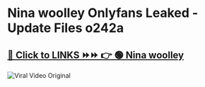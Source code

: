 
 # Nina woolley Onlyfans Leaked - Update Files o242a

## <h2><a href="https://clipsfans.com/Nina_woolley&ref=git">🔗 Click to LINKS ⏩⏩ 👉 🟢 Nina woolley </a></h2>

<a href="https://clipsfans.com/Nina_woolley&ref=git" rel="nofollow" data-target="animated-image.originalLink"><img src="https://i.ibb.co.com/xMMVF88/686577567.gif" alt="Viral Video Original" style="max-width: 100%; display: inline-block;" data-target="animated-image.originalImage"></a>

